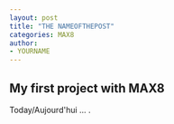 ```yaml
---
layout: post
title: "THE NAMEOFTHEPOST"
categories: MAX8
author:
- YOURNAME
---
```


## My first project with MAX8

Today/Aujourd'hui ... .
